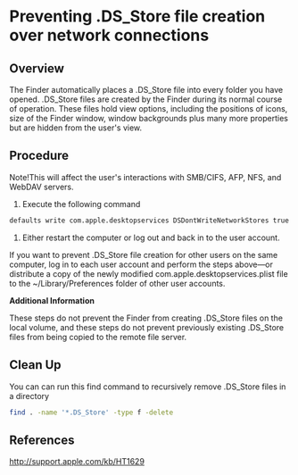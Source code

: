 # Preventing .DS_Store file creation over network connections

Overview
--------

The Finder automatically places a .DS_Store file into every folder you have opened. .DS_Store files are created by the Finder during its normal course of operation. These files hold view options, including the positions of icons, size of the Finder window, window backgrounds plus many more properties but are hidden from the user's view.


Procedure
---------

Note!This will affect the user's interactions with SMB/CIFS, AFP, NFS, and WebDAV servers.

1. Execute the following command
```bash
defaults write com.apple.desktopservices DSDontWriteNetworkStores true
```
1. Either restart the computer or log out and back in to the user account.

If you want to prevent .DS_Store file creation for other users on the same computer, log in to each user account and perform the steps above—or distribute a copy of the newly modified com.apple.desktopservices.plist file to the ~/Library/Preferences folder of other user accounts.

**Additional Information**

These steps do not prevent the Finder from creating .DS_Store files on the local volume, and these steps do not prevent previously existing .DS_Store files from being copied to the remote file server.

Clean Up
--------

You can can run this find command to recursively remove .DS_Store files in a directory

```bash
find . -name '*.DS_Store' -type f -delete
```

References
----------

http://support.apple.com/kb/HT1629

